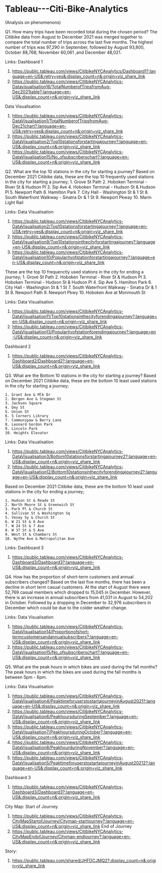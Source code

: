 # Tableau---Citi-Bike-Analytics
(Analysis on phenomenons)

Q1. How many trips have been recorded total during the chosen period? 
The Citibike data from August to December 2021 was merged together to compare the total number of trips across the last five months.
The highest number of trips was 97,290 in September, followed by August 93,800, October 88,768,  November 60,061 ,and December 48,021.  

Links: 
Dashboard 1
1. https://public.tableau.com/views/CitibikeNYCAnalytics/Dashboard1?:language=en-US&:retry=yes&:display_count=n&:origin=viz_share_link 
2. https://public.tableau.com/views/CitibikeNYCAnalytics-Datavisualisation16/TotalNumberofTripsfromAug-Dec2021table?:language=en-US&:display_count=n&:origin=viz_share_link

Data Visualisation
1. https://public.tableau.com/views/CitibikeNYCAnalytics-DataVisualisation1/TotalNumberofTripsfromAug-Dec21chart?:language=en-US&:retry=yes&:display_count=n&:origin=viz_share_link
2. https://public.tableau.com/views/CitibikeNYCAnalytics-DataVisualisation2/Top10stationsforstartingajourney?:language=en-US&:display_count=n&:origin=viz_share_link
3. https://public.tableau.com/views/CitibikeNYCAnalytics-DataVisualisation15/No_ofsubscriberschart?:language=en-US&:display_count=n&:origin=viz_share_link


Q2. What are the top 10 stations in the city for starting a journey? 
Based on December 2021 Citibike data, these are the top 10 frequently used stations in the city for starting a journey;
    1. Grove St Path
    2. Hoboken Terminal - River St & Hudson Pl
    3. Sip Ave
    4. Hoboken Terminal - Hudson St & Hudson Pl
    5. Newport Path
    6. Hamilton Park
    7. City Hall - Washington St & 1 St
    8. South Waterfront Walkway - Sinatra Dr & 1 St
    9. Newport Pkway
    10. Marin Light Rail

Links:
Data Visualisation
1. https://public.tableau.com/views/CitibikeNYCAnalytics-DataVisualisation2/Top10stationsforstartingajourney?:language=en-US&:retry=yes&:display_count=n&:origin=viz_share_link
2. https://public.tableau.com/views/CitibikeNYCAnalytics-DataVisualisation9/Top10stationsinthecityforstartingajourney?:language=en-US&:display_count=n&:origin=viz_share_link
3. https://public.tableau.com/views/CitibikeNYCAnalytics-DataVisualisation10/Popularityofstationforstartingajourney?:language=en-US&:display_count=n&:origin=viz_share_link

These are the top 10 frequenctly used stations in the city for ending a journey;
    1. Grove St Path
    2. Hoboken Terminal - River St & Hudson Pl
    3. Hoboken Terminal - Hudson St & Hudson Pl
    4. Sip Ave
    5. Hamilton Park
    6. City Hall - Washington St & 1 St
    7. South Waterfront Walkway - Sinatra Dr & 1 St
    8. Newport Path
    9. Newport Pkwy
    10. Hoboken Ave at Monmouth St

Links:
Data Visualisation
1. https://public.tableau.com/views/CitibikeNYCAnalytics-DataVisualisation11/Top10stationsinthecityforendingajourney?:language=en-US&:display_count=n&:origin=viz_share_link
2. https://public.tableau.com/views/CitibikeNYCAnalytics-DataVisualisation13/Popularityofstationforendingajourney?:language=en-US&:display_count=n&:origin=viz_share_link

Dashboard 2
1. https://public.tableau.com/views/CitibikeNYCAnalytics-Dashboard2/Dashboard2?:language=en-US&:display_count=n&:origin=viz_share_link


Q3. What are the Bottom 10 stations in the city for starting a journey?
Based on December 2021 Citibike data, these are the bottom 10 least used stations in the city for starting a journey;

    1. Grant Ave & Mlk Dr
    2. Bergen Ave & Stegman St
    3. Jackson Square
    4. Dey St
    5. Union St
    6. 5 Corners Library
    7. Communipaw & Berry Lane
    8. Leonard Gordon Park
    9. Lincoln Park
    10. Heights Elevator

Links:
Data Visualisation
1. https://public.tableau.com/views/CitibikeNYCAnalytics-DataVisualisation3/Bottom10stationsforstartingajourney2?:language=en-US&:display_count=n&:origin=viz_share_link
2. https://public.tableau.com/views/CitibikeNYCAnalytics-DataVisualisation12/Bottom10stationsinthecityforendingajourney2?:language=en-US&:display_count=n&:origin=viz_share_link

Based on December 2021 Citibike data, these are the bottom 10 least used stations in the city for ending a journey;

    1. Hudson St & Reade St
    2. North Moore St & Greenwich St
    3. Park Pl & Church St
    4. Sullivan St & Washington Sq
    5. Vesey Sy & Church St
    6. W 21 St & 6 Ave
    7. W 24 St & 7 Ave
    8. W 37 St & 5 Ave
    9. West St & Chambers St
    10. Wythe Ave & Metropolitan Ave

Links:
Dashboard 3
1. https://public.tableau.com/views/CitibikeNYCAnalytics-Dashboard3/Dashboard3?:language=en-US&:display_count=n&:origin=viz_share_link

Q4. How has the proportion of short-term customers and annual subscribers changed? 
Based on the last five months, there has been a decline in short term casual customers. At the start of August there were 52,769 casual members which dropped to 15,045 in December. 
However, there is an increase in annual subscribers from 41,031 in August to 54,202 in October. Followed by a dropping in December to 32,976 subscribers in December which could be due to the colder weather change. 

Links:
Data Visualisation
1. https://public.tableau.com/views/CitibikeNYCAnalytics-DataVisualisation14/Proportionofshort-termcustomersandannualsubscribers?:language=en-US&:display_count=n&:origin=viz_share_link
2. https://public.tableau.com/views/CitibikeNYCAnalytics-DataVisualisation15/No_ofsubscriberschart?:language=en-US&:display_count=n&:origin=viz_share_link

Q5. What are the peak hours in which bikes are used during the fall months? 
The peak hours in which the bikes are used during the fall months is between 5pm - 6pm. 

Links:
Data Visualisation
1. https://public.tableau.com/views/CitibikeNYCAnalytics-DataVisualisation4/PeaktimeforuserstostartajourneyinAugust2021?:language=en-US&:display_count=n&:origin=viz_share_link
2. https://public.tableau.com/views/CitibikeNYCAnalytics-DataVisualisation6/PeakhoursduringSeptember?:language=en-US&:display_count=n&:origin=viz_share_link
3. https://public.tableau.com/views/CitibikeNYCAnalytics-DataVisualisation7/PeakhoursduringOctober?:language=en-US&:display_count=n&:origin=viz_share_link
4. https://public.tableau.com/views/CitibikeNYCAnalytics-DataVisualisation8/PeakhourduringNovember?:language=en-US&:display_count=n&:origin=viz_share_link
5. https://public.tableau.com/views/CitibikeNYCAnalytics-DataVisualisation5/PeaktimeforuserstostartajourneyinAugust20212?:language=en-US&:display_count=n&:origin=viz_share_link

Dashboard 3
1. https://public.tableau.com/views/CitibikeNYCAnalytics-Dashboard3/Dashboard3?:language=en-US&:display_count=n&:origin=viz_share_link

City Map: 
Start of Journey
1. https://public.tableau.com/views/CitibikeNYCAnalytics-CityMapStartofJourney/Citymap-startjourney?:language=en-US&:display_count=n&:origin=viz_share_link
End of Journey
2. https://public.tableau.com/views/CitibikeNYCAnalytics-CityMapEndofJourney/Citymap-endjourney?:language=en-US&:display_count=n&:origin=viz_share_link

Story:
1. https://public.tableau.com/shared/JHFDCJMQ2?:display_count=n&:origin=viz_share_link